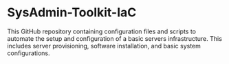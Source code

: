 # SysAdmin-Toolkit-IaC
This GitHub repository containing configuration files and scripts to automate the setup and configuration of a basic servers infrastructure. This includes server provisioning, software installation, and basic system configurations.
